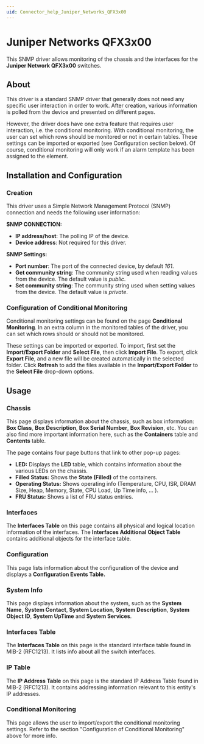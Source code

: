 ```yaml
---
uid: Connector_help_Juniper_Networks_QFX3x00
---
```


# Juniper Networks QFX3x00

This SNMP driver allows monitoring of the chassis and the interfaces for the **Juniper Network QFX3x00** switches.

## About

This driver is a standard SNMP driver that generally does not need any specific user interaction in order to work. After creation, various information is polled from the device and presented on different pages.

However, the driver does have one extra feature that requires user interaction, i.e. the conditional monitoring. With conditional monitoring, the user can set which rows should be monitored or not in certain tables. These settings can be imported or exported (see Configuration section below). Of course, conditional monitoring will only work if an alarm template has been assigned to the element.

## Installation and Configuration

### Creation

This driver uses a Simple Network Management Protocol (SNMP) connection and needs the following user information:

**SNMP CONNECTION:**

- **IP address/host**: The polling IP of the device.
- **Device address**: Not required for this driver.

**SNMP Settings:**

- **Port number**: The port of the connected device, by default *161*.
- **Get community string**: The community string used when reading values from the device. The default value is *public*.
- **Set community string**: The community string used when setting values from the device. The default value is *private*.

### Configuration of Conditional Monitoring

Conditional monitoring settings can be found on the page **Conditional Monitoring**. In an extra column in the monitored tables of the driver, you can set which rows should or should not be monitored.

These settings can be imported or exported. To import, first set the **Import/Export Folder** and **Select File**, then click **Import File**. To export, click **Export File**, and a new file will be created automatically in the selected folder. Click **Refresh** to add the files available in the **Import/Export Folder** to the **Select File** drop-down options.

## Usage

### Chassis

This page displays information about the chassis, such as box information: **Box Class**, **Box Description**, **Box Serial Number**, **Box Revision**, etc.
You can also find more important information here, such as the **Containers** table and **Contents** table.

The page contains four page buttons that link to other pop-up pages:

- **LED:** Displays the **LED** table, which contains information about the various LEDs on the chassis.
- **Filled Status:** Shows the **State (Filled)** of the containers.
- **Operating Status:** Shows operating info (Temperature, CPU, ISR, DRAM Size, Heap, Memory, State, CPU Load, Up Time info, ... ).
- **FRU Status:** Shows a list of FRU status entries.

### Interfaces

The **Interfaces Table** on this page contains all physical and logical location information of the interfaces. The **Interfaces Additional Object Table** contains additional objects for the interface table.

### Configuration

This page lists information about the configuration of the device and displays a **Configuration Events Table.**

### System Info

This page displays information about the system, such as the **System Name**, **System Contact**, **System Location**, **System Description**, **System Object ID**, **System UpTime** and **System Services**.

### Interfaces Table

The **Interfaces Table** on this page is the standard interface table found in MIB-2 (RFC1213). It lists info about all the switch interfaces.

### IP Table

The **IP Address Table** on this page is the standard IP Address Table found in MIB-2 (RFC1213). It contains addressing information relevant to this entity's IP addresses.

### Conditional Monitoring

This page allows the user to import/export the conditional monitoring settings. Refer to the section "Configuration of Conditional Monitoring" above for more info.
